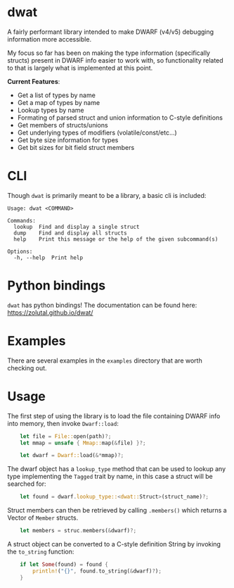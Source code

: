 # dwat

A fairly performant library intended to make DWARF (v4/v5) debugging information more accessible.

My focus so far has been on making the type information (specifically structs) present in DWARF info easier to work with, so functionality related to that is largely what is implemented at this point.

**Current Features**:
- Get a list of types by name
- Get a map of types by name
- Lookup types by name
- Formating of parsed struct and union information to C-style definitions
- Get members of structs/unions
- Get underlying types of modifiers (volatile/const/etc...)
- Get byte size information for types
- Get bit sizes for bit field struct members

# CLI

Though `dwat` is primarily meant to be a library, a basic cli is included:

```
Usage: dwat <COMMAND>

Commands:
  lookup  Find and display a single struct
  dump    Find and display all structs
  help    Print this message or the help of the given subcommand(s)

Options:
  -h, --help  Print help
```

# Python bindings

`dwat` has python bindings! The documentation can be found here: https://zolutal.github.io/dwat/

# Examples

There are several examples in the `examples` directory that are worth checking out.

# Usage

The first step of using the library is to load the file containing DWARF info into memory, then invoke `Dwarf::load`:

```rust
    let file = File::open(path)?;
    let mmap = unsafe { Mmap::map(&file) }?;

    let dwarf = Dwarf::load(&*mmap)?;
```

The dwarf object has a `lookup_type` method that can be used to lookup any type implementing the `Tagged` trait by name, in this case a struct will be searched for:

```rust
    let found = dwarf.lookup_type::<dwat::Struct>(struct_name)?;
```

Struct members can then be retrieved by calling `.members()` which returns a Vector of `Member` structs.

```rust
    let members = struc.members(&dwarf)?;
```

A struct object can be converted to a C-style definition String by invoking the `to_string` function:

```rust
    if let Some(found) = found {
        println!("{}", found.to_string(&dwarf)?);
    }
```
